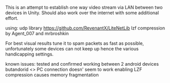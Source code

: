 This is an attempt to establish one way video stream via LAN between two devices in Unity.
Should also work over the internet with some additional effort.

using:
udp library https://github.com/RevenantX/LiteNetLib
lzf compression by Agent_007 and mrbroshkin

For best visual results tune it to spam packets as fast as possible,
unfortunately some devices can not keep up hence the various handicapping settings.

known issues: 
tested and confirmed working between 2 android devices butandorid <> PC connection doesn' seem to work
enabling LZF compression causes memory fragmentation
